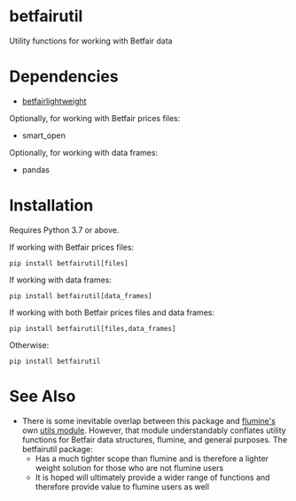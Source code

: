 # betfairutil

Utility functions for working with Betfair data

# Dependencies

* [betfairlightweight](https://github.com/liampauling/betfair)

Optionally, for working with Betfair prices files:

* smart_open

Optionally, for working with data frames:

* pandas

# Installation

Requires Python 3.7 or above.

If working with Betfair prices files:

```
pip install betfairutil[files]
```

If working with data frames:

```
pip install betfairutil[data_frames]
```

If working with both Betfair prices files and data frames:

```
pip install betfairutil[files,data_frames]
```

Otherwise:

```
pip install betfairutil
```

# See Also

* There is some inevitable overlap between this package and [flumine's](https://github.com/liampauling/flumine) own
  [utils module](https://github.com/liampauling/flumine/blob/master/flumine/utils.py). However, that module
  understandably conflates utility functions for Betfair data structures, flumine, and general purposes. The betfairutil
  package:
    * Has a much tighter scope than flumine and is therefore a lighter weight solution for those who are not flumine
    users
    * It is hoped will ultimately provide a wider range of functions and therefore provide value to flumine users as 
    well
